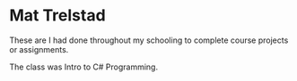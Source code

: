 <h1>Mat Trelstad</h1>
These are I had done throughout my schooling to complete course projects or assignments. 

The class was Intro to C# Programming.
